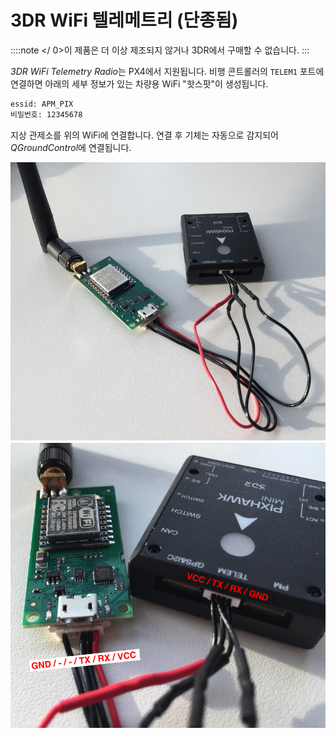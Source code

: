 # 3DR WiFi 텔레메트리 (단종됨)

::::note </ 0>이 제품은 더 이상 제조되지 않거나 3DR에서 구매할 수 없습니다.
:::

*3DR WiFi Telemetry Radio*는 PX4에서 지원됩니다. 비행 콘트롤러의 `TELEM1` 포트에 연결하면 아래의 세부 정보가 있는 차량용 WiFi "핫스팟"이 생성됩니다.

```sh
essid: APM_PIX
비밀번호: 12345678
```

지상 관제소를 위의 WiFi에 연결합니다. 연결 후 기체는 자동으로 감지되어 *QGroundControl*에 연결됩니다.

![3DR WiFi 텔레메트리 라디오 1](../../assets/hardware/telemetry/3dr_telemetry_wifi_1.jpg) ![3DR WiFi 텔레메트리 라디오 2](../../assets/hardware/telemetry/3dr_telemetry_wifi_2.jpg)
